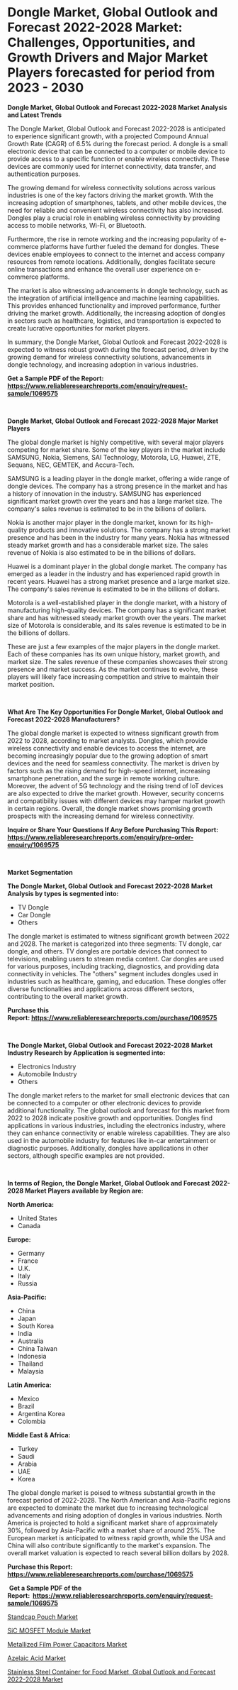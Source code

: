 <p><h1>Dongle Market, Global Outlook and Forecast 2022-2028 Market: Challenges, Opportunities, and Growth Drivers and Major Market Players forecasted for period from 2023 - 2030</h1></p><p><strong>Dongle Market, Global Outlook and Forecast 2022-2028 Market Analysis and Latest Trends</strong></p>
<p><p>The Dongle Market, Global Outlook and Forecast 2022-2028 is anticipated to experience significant growth, with a projected Compound Annual Growth Rate (CAGR) of 6.5% during the forecast period. A dongle is a small electronic device that can be connected to a computer or mobile device to provide access to a specific function or enable wireless connectivity. These devices are commonly used for internet connectivity, data transfer, and authentication purposes.</p><p>The growing demand for wireless connectivity solutions across various industries is one of the key factors driving the market growth. With the increasing adoption of smartphones, tablets, and other mobile devices, the need for reliable and convenient wireless connectivity has also increased. Dongles play a crucial role in enabling wireless connectivity by providing access to mobile networks, Wi-Fi, or Bluetooth.</p><p>Furthermore, the rise in remote working and the increasing popularity of e-commerce platforms have further fueled the demand for dongles. These devices enable employees to connect to the internet and access company resources from remote locations. Additionally, dongles facilitate secure online transactions and enhance the overall user experience on e-commerce platforms.</p><p>The market is also witnessing advancements in dongle technology, such as the integration of artificial intelligence and machine learning capabilities. This provides enhanced functionality and improved performance, further driving the market growth. Additionally, the increasing adoption of dongles in sectors such as healthcare, logistics, and transportation is expected to create lucrative opportunities for market players.</p><p>In summary, the Dongle Market, Global Outlook and Forecast 2022-2028 is expected to witness robust growth during the forecast period, driven by the growing demand for wireless connectivity solutions, advancements in dongle technology, and increasing adoption in various industries.</p></p>
<p><strong>Get a Sample PDF of the Report:&nbsp; <a href="https://www.reliableresearchreports.com/enquiry/request-sample/1069575">https://www.reliableresearchreports.com/enquiry/request-sample/1069575</a></strong></p>
<p>&nbsp;</p>
<p><strong>Dongle Market, Global Outlook and Forecast 2022-2028 Major Market Players</strong></p>
<p><p>The global dongle market is highly competitive, with several major players competing for market share. Some of the key players in the market include SAMSUNG, Nokia, Siemens, SAI Technology, Motorola, LG, Huawei, ZTE, Sequans, NEC, GEMTEK, and Accura-Tech. </p><p>SAMSUNG is a leading player in the dongle market, offering a wide range of dongle devices. The company has a strong presence in the market and has a history of innovation in the industry. SAMSUNG has experienced significant market growth over the years and has a large market size. The company's sales revenue is estimated to be in the billions of dollars.</p><p>Nokia is another major player in the dongle market, known for its high-quality products and innovative solutions. The company has a strong market presence and has been in the industry for many years. Nokia has witnessed steady market growth and has a considerable market size. The sales revenue of Nokia is also estimated to be in the billions of dollars.</p><p>Huawei is a dominant player in the global dongle market. The company has emerged as a leader in the industry and has experienced rapid growth in recent years. Huawei has a strong market presence and a large market size. The company's sales revenue is estimated to be in the billions of dollars.</p><p>Motorola is a well-established player in the dongle market, with a history of manufacturing high-quality devices. The company has a significant market share and has witnessed steady market growth over the years. The market size of Motorola is considerable, and its sales revenue is estimated to be in the billions of dollars.</p><p>These are just a few examples of the major players in the dongle market. Each of these companies has its own unique history, market growth, and market size. The sales revenue of these companies showcases their strong presence and market success. As the market continues to evolve, these players will likely face increasing competition and strive to maintain their market position.</p></p>
<p>&nbsp;</p>
<p><strong>What Are The Key Opportunities For Dongle Market, Global Outlook and Forecast 2022-2028 Manufacturers?</strong></p>
<p><p>The global dongle market is expected to witness significant growth from 2022 to 2028, according to market analysts. Dongles, which provide wireless connectivity and enable devices to access the internet, are becoming increasingly popular due to the growing adoption of smart devices and the need for seamless connectivity. The market is driven by factors such as the rising demand for high-speed internet, increasing smartphone penetration, and the surge in remote working culture. Moreover, the advent of 5G technology and the rising trend of IoT devices are also expected to drive the market growth. However, security concerns and compatibility issues with different devices may hamper market growth in certain regions. Overall, the dongle market shows promising growth prospects with the increasing demand for wireless connectivity.</p></p>
<p><strong>Inquire or Share Your Questions If Any Before Purchasing This Report: <a href="https://www.reliableresearchreports.com/enquiry/pre-order-enquiry/1069575">https://www.reliableresearchreports.com/enquiry/pre-order-enquiry/1069575</a></strong></p>
<p>&nbsp;</p>
<p><strong>Market Segmentation</strong></p>
<p><strong>The Dongle Market, Global Outlook and Forecast 2022-2028 Market Analysis by types is segmented into:</strong></p>
<p><ul><li>TV Dongle</li><li>Car Dongle</li><li>Others</li></ul></p>
<p><p>The dongle market is estimated to witness significant growth between 2022 and 2028. The market is categorized into three segments: TV dongle, car dongle, and others. TV dongles are portable devices that connect to televisions, enabling users to stream media content. Car dongles are used for various purposes, including tracking, diagnostics, and providing data connectivity in vehicles. The "others" segment includes dongles used in industries such as healthcare, gaming, and education. These dongles offer diverse functionalities and applications across different sectors, contributing to the overall market growth.</p></p>
<p><strong>Purchase this Report:&nbsp;<a href="https://www.reliableresearchreports.com/purchase/1069575">https://www.reliableresearchreports.com/purchase/1069575</a></strong></p>
<p>&nbsp;</p>
<p><strong>The Dongle Market, Global Outlook and Forecast 2022-2028 Market Industry Research by Application is segmented into:</strong></p>
<p><ul><li>Electronics Industry</li><li>Automobile Industry</li><li>Others</li></ul></p>
<p><p>The dongle market refers to the market for small electronic devices that can be connected to a computer or other electronic devices to provide additional functionality. The global outlook and forecast for this market from 2022 to 2028 indicate positive growth and opportunities. Dongles find applications in various industries, including the electronics industry, where they can enhance connectivity or enable wireless capabilities. They are also used in the automobile industry for features like in-car entertainment or diagnostic purposes. Additionally, dongles have applications in other sectors, although specific examples are not provided.</p></p>
<p>&nbsp;</p>
<p><strong>In terms of Region, the Dongle Market, Global Outlook and Forecast 2022-2028 Market Players available by Region are:</strong></p>
<p>
    <p> <strong> North America: </strong>
        <ul>
            <li>United States</li>
            <li>Canada</li>
        </ul>
        </p> 
    <p> <strong> Europe: </strong>
        <ul>
            <li>Germany</li>
            <li>France</li>
            <li>U.K.</li>
            <li>Italy</li>
            <li>Russia</li>
        </ul>
        </p> 
    <p> <strong> Asia-Pacific: </strong>
        <ul>
            <li>China</li>
            <li>Japan</li>
            <li>South Korea</li>
            <li>India</li>
            <li>Australia</li>
            <li>China Taiwan</li>
            <li>Indonesia</li>
            <li>Thailand</li>
            <li>Malaysia</li>
        </ul>
        </p> 
    <p> <strong> Latin America: </strong>
        <ul>
            <li>Mexico</li>
            <li>Brazil</li>
            <li>Argentina Korea</li>
            <li>Colombia</li>
        </ul>
        </p> 
    <p> <strong> Middle East & Africa: </strong>
        <ul>
            <li>Turkey</li>
            <li>Saudi</li>
            <li>Arabia</li>
            <li>UAE</li>
            <li>Korea</li>
        </ul>
    </p>
    </p>
<p><p>The global dongle market is poised to witness substantial growth in the forecast period of 2022-2028. The North American and Asia-Pacific regions are expected to dominate the market due to increasing technological advancements and rising adoption of dongles in various industries. North America is projected to hold a significant market share of approximately 30%, followed by Asia-Pacific with a market share of around 25%. The European market is anticipated to witness rapid growth, while the USA and China will also contribute significantly to the market's expansion. The overall market valuation is expected to reach several billion dollars by 2028.</p></p>
<p><strong>Purchase this Report: <a href="https://www.reliableresearchreports.com/purchase/1069575">https://www.reliableresearchreports.com/purchase/1069575</a></strong></p>
<p>&nbsp;<strong>Get a Sample PDF of the Report:&nbsp;&nbsp;<a href="https://www.reliableresearchreports.com/enquiry/request-sample/1069575">https://www.reliableresearchreports.com/enquiry/request-sample/1069575</a></strong></p>
<p><strong></strong></p>
<p><p><a href="https://www.linkedin.com/pulse/standcap-pouch-market-size-growth-forecast-from-2023--gpkfe/">Standcap Pouch Market</a></p><p><a href="https://www.reportprime.com/sic-mosfet-module-r4117">SiC MOSFET Module Market</a></p><p><a href="https://www.reportprime.com/metallized-film-power-capacitors-r4118">Metallized Film Power Capacitors Market</a></p><p><a href="https://medium.com/@tobyyundt2023/azelaic-acid-market-size-growth-forecast-2023-2030-c5f74f86fde2">Azelaic Acid Market</a></p><p><a href="https://github.com/WillieWoodard/Market-Research-Report-List-1/blob/main/stainless-steel-container-for-food-market-global-outlook-and-forecast-2022-2028-market.md">Stainless Steel Container for Food Market, Global Outlook and Forecast 2022-2028 Market</a></p></p>